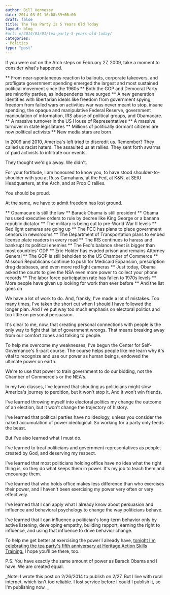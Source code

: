 ```yaml
---
author: Bill Hennessy
date: 2014-03-01 16:08:39+00:00
draft: false
title: The Tea Party Is 5 Years Old Today
layout: blog
#url: e/2014/03/01/tea-party-5-years-old-today/
categories:
- Politics
type: "post"
---
```


If you were out on the Arch steps on February 27, 2009, take a moment to consider what's happened.




** From near-spontaneous reaction to bailouts, corporate takeovers, and profligate government spending emerged the largest and most sustained political movement since the 1960s
** Both the GOP and Democrat Party are minority parties, as independents have surged
** A new generation identifies with libertarian ideals like freedom from government spying, freedom from failed wars on activities war was never meant to stop, insane spending, the opaque and manipulative Federal Reserve, government manipulation of information, IRS abuse of political groups, and Obamacare.
** A massive turnover in the US House of Representatives
** A massive turnover in state legislatures
** Millions of politically dormant citizens are now political activists
** New media stars are born


In 2009 and 2010, America's left tried to discredit us. Remember? They called us racist haters. The assaulted us at rallies. They sent forth swarms of paid activists to infiltrate our events.

They thought we'd go away. We didn't.

For your fortitude, I am honoured to know you, to have stood shoulder-to-shoulder with you at Russ Carnahans, at the Fed, at K&N, at SEIU Headquarters, at the Arch, and at Prop C rallies.

You should be proud.

At the same, we have to admit freedom has lost ground.


** Obamacare is still the law
** Barack Obama is still president
** Obama has used executive orders to rule by decree like King George or a banana republic dictator
** The military is being cut to pre-World War II levels
** Red light cameras are going up
** The FCC has plans to place government censors in newsrooms
** The Department of Transportation plans to embed license plate readers in every road
** The IRS continues to harass and bankrupt its political enemies
** The Fed's balance sheet is bigger than most countries' GDP
** Eric Holder has evaded prison and remains Attorney General
** The GOP is still beholden to the US Chamber of Commerce
** Missouri Republicans continue to push for Medicaid Expansion, prescription drug databases, and even more red light cameras
** Just today, Obama asked the courts to give the NSA even more power to collect your phone records
** The labor force participation rate has fallen to 1970s levels
** More people have given up looking for work than ever before
** And the list goes on


We have a lot of work to do. And, frankly, I've made a lot of mistakes. Too many times, I've taken the short cut when I should I have followed the longer plan. And I've put way too much emphasis on electoral politics and too little on personal persuasion.

It's clear to me, now, that creating personal connections with people is the only way to fight that list of government wrongs. That means breaking away from our comfort zones and talking to people.

To help me overcome my weaknesses, I've begun the Center for Self-Governance's 5-part course. The course helps people like me learn why it's vital to recognize and use our power as human beings, endowed the ultimate power on earth.

We're to use that power to train government to do our bidding, not the Chamber of Commerce's or the NEA's.

In my two classes, I've learned that shouting as politicians might slow America's journey to perdition, but it won't stop it. And it won't win friends.

I've learned throwing myself into electoral politics my change the outcome of an election, but it won't change the trajectory of history.

I've learned that political parties have no ideology, unless you consider the naked accumulation of power ideological. So working for a party only feeds the beast.

But I've also learned what I must do.

I've learned to treat politicians and government representatives as people, created by God, and deserving my respect.

I've learned that most politicians holding office have no idea what the right thing is, so they do what keeps them in power. It's my job to teach them and encourage them.

I've learned that who holds office makes less difference than who exercises their power, and I haven't been exercising my power very often or very effectively.

I've learned that I can apply what I already know about persuasion and influence and behavioral psychology to change the way politicians behave.

I've learned that I can influence a politician's long-term behavior only by active listening, developing empathy, building rapport, earning the right to influence, and using that influence to drive behavior change.

To help me get better at exercising the power I already have, [tonight I'm celebrating the tea party's fifth anniversary at Heritage Action Skills Training.](https://hennessysview.com/2014/02/25/free-tickets-for-heritage-action-skills-clinic-thursday/) I hope you'll be there, too.

P.S. You have exactly the same amount of power as Barack Obama and I have. We are created equal.

_Note: I wrote this post on 2/26/2014 to publish on 2/27. But I live with rural internet, which isn't too reliable. I lost service before I could I publish it, so I'm publishing now. _

